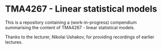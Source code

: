 
<!-- To preview markdown, press cmd + shift + V -->

# TMA4267 - Linear statistical models

This is a repository containing a (work-in-progress) compendium summarising the content of TMA4267 - linear statistical models. 

Thanks to the lecturer, Nikolai Ushakov, for providing recordings of earlier lectures. 

